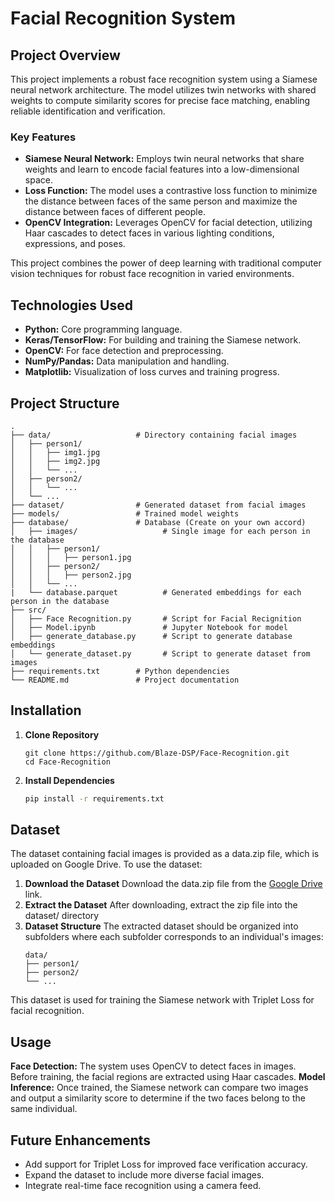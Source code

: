 # Facial Recognition System

## Project Overview
This project implements a robust face recognition system using a Siamese neural network architecture. The model utilizes twin networks with shared weights to compute similarity scores for precise face matching, enabling reliable identification and verification.

### Key Features
* **Siamese Neural Network:** Employs twin neural networks that share weights and learn to encode facial features into a low-dimensional space.
* **Loss Function:** The model uses a contrastive loss function to minimize the distance between faces of the same person and maximize the distance between faces of different people.
* **OpenCV Integration:** Leverages OpenCV for facial detection, utilizing Haar cascades to detect faces in various lighting conditions, expressions, and poses.

This project combines the power of deep learning with traditional computer vision techniques for robust face recognition in varied environments.

## Technologies Used
* **Python:** Core programming language.
* **Keras/TensorFlow:** For building and training the Siamese network.
* **OpenCV:** For face detection and preprocessing.
* **NumPy/Pandas:** Data manipulation and handling.
* **Matplotlib:** Visualization of loss curves and training progress.

## Project Structure
```
.
├── data/                   # Directory containing facial images
│   ├── person1/
│   │   ├── img1.jpg
│   │   ├── img2.jpg
│   │   └── ...
│   ├── person2/
│   │   └── ...
│   └── ...
├── dataset/                # Generated dataset from facial images
├── models/                 # Trained model weights
├── database/               # Database (Create on your own accord)
│   ├── images/                   # Single image for each person in the database
│   │   ├── person1/
│   │   │   ├── person1.jpg
│   │   ├── person2/
│   │   │   ├── person2.jpg
│   │   └── ...
|   └── database.parquet          # Generated embeddings for each person in the database
├── src/
│   ├── Face Recognition.py       # Script for Facial Recignition
│   ├── Model.ipynb               # Jupyter Notebook for model
│   ├── generate_database.py      # Script to generate database embeddings
│   └── generate_dataset.py       # Script to generate dataset from images
├── requirements.txt        # Python dependencies
└── README.md               # Project documentation
```

## Installation
1. **Clone Repository**
   ```
   git clone https://github.com/Blaze-DSP/Face-Recognition.git
   cd Face-Recognition
   ```
2. **Install Dependencies**
   ```bash
   pip install -r requirements.txt
   ```

## Dataset
The dataset containing facial images is provided as a data.zip file, which is uploaded on Google Drive. To use the dataset:

1. **Download the Dataset**
   Download the data.zip file from the [Google Drive](https://drive.google.com/file/d/1Yic3_htK-vEAGc4KkFsoTUxWqFk7WuZG/view?usp=drive_link) link.
2. **Extract the Dataset**
   After downloading, extract the zip file into the dataset/ directory
3. **Dataset Structure**
   The extracted dataset should be organized into subfolders where each subfolder corresponds to an individual's images:
   ```
   data/
   ├── person1/
   ├── person2/
   └── ...
   ```
   
This dataset is used for training the Siamese network with Triplet Loss for facial recognition.

## Usage
**Face Detection:** The system uses OpenCV to detect faces in images. Before training, the facial regions are extracted using Haar cascades.
**Model Inference:** Once trained, the Siamese network can compare two images and output a similarity score to determine if the two faces belong to the same individual.

## Future Enhancements
* Add support for Triplet Loss for improved face verification accuracy.
* Expand the dataset to include more diverse facial images.
* Integrate real-time face recognition using a camera feed.
